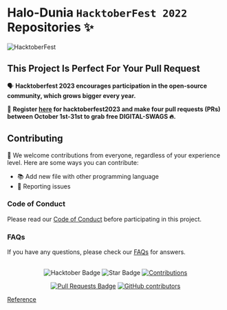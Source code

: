 # Halo-Dunia `HacktoberFest 2022` Repositories ✨

![HacktoberFest](https://github.com/newridho/Halo-Dunia22/raw/main/.github/logo_hd.png)

## This Project Is Perfect For Your Pull Request

🗣 **Hacktoberfest 2023 encourages participation in the open-source community, which grows bigger every year.**

📢 **Register [here](https://hacktoberfest2023.digitalocean.com) for hacktoberfest2023 and make four pull requests (PRs) between October 1st-31st to grab free DIGITAL-SWAGS 🔥.**

## Contributing

🎉 We welcome contributions from everyone, regardless of your experience level. Here are some ways you can contribute:

- 📚 Add new file with other programming language
- 🐞 Reporting issues

### Code of Conduct

Please read our [Code of Conduct](codeofconduct.md) before participating in this project.

### FAQs

If you have any questions, please check our [FAQs](Faqs.md) for answers.

<br>
<div align="center">

<img src="https://img.shields.io/badge/hacktoberfest2023--blueviolet" alt="Hacktober Badge"/>
 <img src="https://img.shields.io/static/v1?label=%F0%9F%8C%9F&message=If%20Useful&style=style=flat&color=BC4E99" alt="Star Badge"/>
 <a href="https://github.com/newridho" ><img src="https://img.shields.io/badge/Contributions-welcome-violet.svg?style=flat&logo=git" alt="Contributions" /></a>

<a href="https://github.com/newridho/Halo-Dunia22/pulls"><img src="https://img.shields.io/github/issues-pr/ossamamehmood/hacktoberfest2023" alt="Pull Requests Badge"/></a>
<a href="https://github.com/newridho/Halo-Dunia22/graphs/contributors"><img alt="GitHub contributors" src="https://img.shields.io/github/contributors/newridho/Halo-Dunia22?color=2b9348"></a>

</div>

[Reference](https://github.com/ossamamehmood/Hacktoberfest2023/blob/main/README.md)
